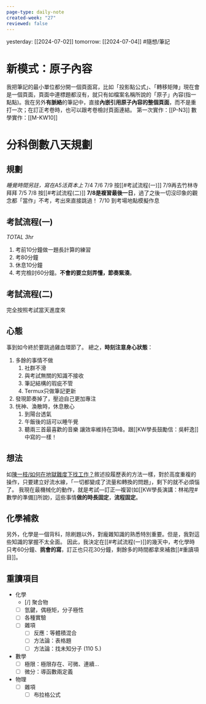 ```yaml
---
page-type: daily-note
created-week: "27"
reviewed: false
---
```

yesterday: [[2024-07-02]]
tomorrow: [[2024-07-04]]
#隨想/筆記 
# 新模式：原子內容
我把筆記的最小單位都分開一個頁面寫，比如「投影點公式」、「轉移矩陣」現在會是一個頁面，頁面中連標題都沒有，就只有如檔案名稱所說的「原子」內容(指一點點)。我在另外**有脈絡**的筆記中，直接**內嵌引用原子內容的整個頁面**，而不是重打一次；在訂正考卷時，也可以跟考卷檢討頁面連結。
第一次實作：[[P-N3]]
數學實作：[[M-KW10]]

# 分科倒數八天規劃
## 規劃
*睡覺時間另註，寫在A5活頁本上*
7/4 7/6 7/9 按[[#考試流程(一)]]
7/9再去竹林寺拜拜
7/5 7/8 按[[#考試流程(二)]]
**7/8是複習最後一日**，過了之後一切沒印象的觀念都「當作」不考，考出來直接跳過！
7/10 到考場地點模擬作息
## 考試流程(一)
*TOTAL 3hr*
1. 考前10分鐘做一題長計算的練習
2. 考80分鐘
3. 休息10分鐘
4. 考完檢討60分鐘。**不會的要立刻弄懂，節奏緊湊**。
## 考試流程(二)
完全按照考試當天進度來
## 心態
事到如今終於要跳過雞血環節了。
總之，**時刻注意身心狀態**：
1. 多餘的事情不做
	1. 社群不滑
	2. 與考試無關的知識不接收
	3. 筆記結構的瑕疵不管
	4. Termux只做筆記更新
2. 發現節奏掉了，壓迫自己更加專注
3. 恍神、渙散時，休息散心
	1. 到陽台透氣
	2. 午飯後的話可以睡午覺
	3. 聽兩三首最喜歡的音樂
讓效率維持在頂峰。跟[[KW學長鼓勵信：吳軒逸]]中寫的一樣！
## 想法
如[陳一枝/如何在地獄難度下找工作？](https://youtu.be/Koh5WpuX8VA?si=utI-qMbTJPORMMGM)敘述投履歷表的方法一樣，對於高度重複的操作，只要建立好流水線，「一切都變成了流量和轉換的問題」，剩下的就不必煩惱了。
我現在最機械化的動作，就是考試—訂正—複習(如[[KW學長演講：林祐陞#​數學的準備]]所說)，這些事情**做的時長固定**，**流程固定**。
## 化學補救
另外，化學是一個背科，除刷題以外，對龐雜知識的熟悉特別重要。但是，我對這些知識的掌握不太全面。
因此，我決定在[[#考試流程(一)]]的幾天中，考化學時只考60分鐘、**挑會的寫**，訂正也只花30分鐘，剩餘多的時間都拿來補救[[#重讀項目]]。


## 重讀項目
- 化學
	- [/] 聚合物
	- [ ] 氫鍵，偶極矩，分子極性
	- [ ] 各種實驗
	- [ ] 雜項
		- [ ] 反應：等體積混合
		- [ ] 方法論：表格題
		- [ ] 方法論：找未知分子 (110 5.)
- 數學
	- [ ] 極限：極限存在、可微、連續...
	- [ ] 微分：導函數兩定義
- 物理
	- [ ] 雜項
		- [ ] 布拉格公式